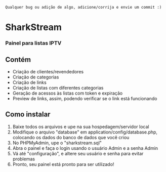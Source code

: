```
Qualquer bug ou adição de algo, adicione/corrija e envie um commit :)
```
# SharkStream
### Painel para listas IPTV

## Contém
- Criação de clientes/revendedores
- Criação de categorias
- Criação de links
- Criação de listas com diferentes categorias
- Geração de acessos às listas com token e expiração
- Preview de links, assim, podendo verificar se o link está funcionando

## Como instalar
1. Baixe todos os arquivos e upe na sua hospedagem/servidor local
2. Modifique o arquivo "database" em application/config/database.php, colocando os dados do banco de dados que você criou
3. No PHPMyAdmin, upe o "sharkstream.sql"
4. Abra o painel e faça o login usando o usuário Admin e a senha Admin
5. Vá até "configuração", e altere seu usuário e senha para evitar problemas
6. Pronto, seu painel está pronto para ser utilizado!
